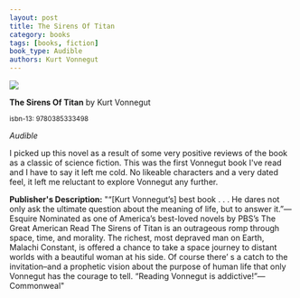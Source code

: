 ```yaml
---
layout: post
title: The Sirens Of Titan
category: books
tags: [books, fiction]
book_type: Audible
authors: Kurt Vonnegut
---
```


<img src="http://books.google.com/books/content?id=YuLuAn3itnAC&printsec=frontcover&img=1&zoom=1&edge=curl&source=gbs_api"/>

**The Sirens Of Titan** by Kurt Vonnegut

<sup>isbn-13: 9780385333498</sup>

*Audible*

I picked up this novel as a result of some very positive reviews of the book as
a classic of science fiction. This was the first Vonnegut book I've read and I
have to say it left me cold. No likeable characters and a very dated feel, it
left me reluctant to explore Vonnegut any further.

**Publisher's Description:**
"“[Kurt Vonnegut’s] best book . . . He dares not only ask the ultimate
question about the meaning of life, but to answer it.”—Esquire Nominated as
one of America’s best-loved novels by PBS’s The Great American Read The
Sirens of Titan is an outrageous romp through space, time, and morality.
The richest, most depraved man on Earth, Malachi Constant, is offered a
chance to take a space journey to distant worlds with a beautiful woman at
his side. Of course there’ s a catch to the invitation–and a prophetic
vision about the purpose of human life that only Vonnegut has the courage
to tell. “Reading Vonnegut is addictive!”—Commonweal"
